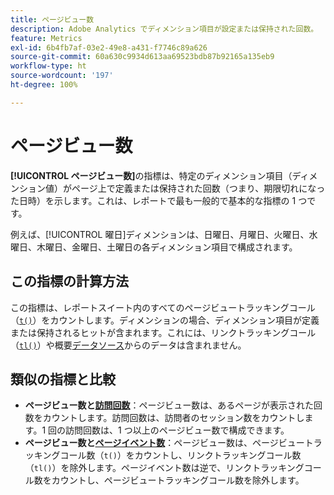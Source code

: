 ```yaml
---
title: ページビュー数
description: Adobe Analytics でディメンション項目が設定または保持された回数。
feature: Metrics
exl-id: 6b4fb7af-03e2-49e8-a431-f7746c89a626
source-git-commit: 60a630c9934d613aa69523bdb87b92165a135eb9
workflow-type: ht
source-wordcount: '197'
ht-degree: 100%

---
```


# ページビュー数

**[!UICONTROL ページビュー数]**&#x200B;の指標は、特定のディメンション項目（ディメンション値）がページ上で定義または保持された回数（つまり、期限切れになった日時）を示します。これは、レポートで最も一般的で基本的な指標の 1 つです。

例えば、[!UICONTROL 曜日]ディメンションは、日曜日、月曜日、火曜日、水曜日、木曜日、金曜日、土曜日の各ディメンション項目で構成されます。

## この指標の計算方法

この指標は、レポートスイート内のすべてのページビュートラッキングコール（[`t()`](/help/implement/vars/functions/t-method.md)）をカウントします。ディメンションの場合、ディメンション項目が定義または保持されるヒットが含まれます。これには、リンクトラッキングコール（[`tl()`](/help/implement/vars/functions/tl-method.md)）や概要[データソース](/help/import/data-sources/overview.md)からのデータは含まれません。

## 類似の指標と比較

* **ページビュー数と[訪問回数](visits.md)**：ページビュー数は、あるページが表示された回数をカウントします。訪問回数は、訪問者のセッション数をカウントします。1 回の訪問回数は、1 つ以上のページビュー数で構成できます。
* **ページビュー数と[ページイベント数](page-events.md)**：ページビュー数は、ページビュートラッキングコール数（`t()`）をカウントし、リンクトラッキングコール数（`tl()`）を除外します。ページイベント数は逆で、リンクトラッキングコール数をカウントし、ページビュートラッキングコール数を除外します。
